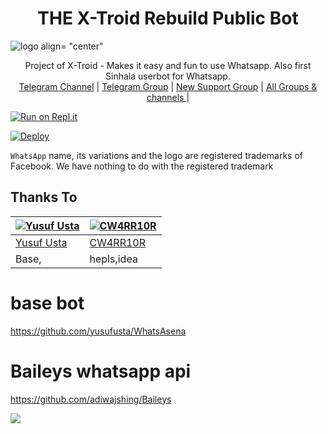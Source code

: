 <h1 align="center"><b> THE X-Troid Rebuild Public Bot  </b></h1>

![logo align= "center"](https://telegra.ph/file/1bc110e8d5157b2def33b.jpg)

<p align="center">
    Project of X-Troid - Makes it easy and fun to use Whatsapp. Also first Sinhala userbot for Whatsapp.
    <br>
        <a href="http://t.me/danumabots">Telegram Channel</a> |
        <a href="https://t.me/danuma01">Telegram Group</a> |
        <a href="https://chat.whatsapp.com/JigWG8oj1hj1YXLgJaqxta">New Support Group</a> |
        <a href="https://t.me/unofficialplugin">All Groups & channels </a> |
    <br>
</p>

[![Run on Repl.it](https://repl.it/badge/github/phaticusthiccy/WhatsAsenaDuplicated)](https://replit.com/@darkalpha2003/X-TROID-RE-BUILD)

[![Deploy](https://www.herokucdn.com/deploy/button.svg)](https://heroku.com/deploy?template=https://github.com/lasiyaWA/X-Troid)


`WhatsApp` name, its variations and the logo are registered trademarks of Facebook. We have nothing to do with the registered trademark
## Thanks To
[![Yusuf Usta](https://github.com/yusufusta.png?size=50)](https://t.me/fusufs)  | [![CW4RR10R](https://github.com/CW4RR10R.png?size=50)](https://github.com/CW4RR10R)
----|----|
[Yusuf Usta](https://t.me/fusufs) | [CW4RR10R](https://t.meW4RR10R)
 Base, | hepls,idea
# base bot
https://github.com/yusufusta/WhatsAsena
# Baileys whatsapp api 
https://github.com/adiwajshing/Baileys

[![](https://telegra.ph/file/1c742619b421e4713e414.jpg?size=50)](https://t.me/danumabots) 
